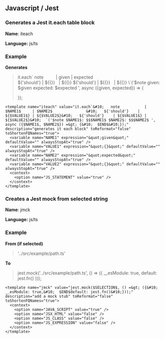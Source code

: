## Javascript / Jest

### Generates a Jest it.each table block
**Name**: iteach

**Language:** js/ts

### Example
**Generates**

> it.each\`
>    note &nbsp;&nbsp;&nbsp;&nbsp;&nbsp;&nbsp;&nbsp;&nbsp;&nbsp;| given     | expected               
>    ${'should'}    | ${{}} &nbsp;&nbsp;| ${{}}
>    ${'should'}    | ${{}} &nbsp;&nbsp;| ${{}}
>   \`('$note given: $given expected: $expected ', async ({given, expected}) => {
>   
> });

```
<template name="iteach" value="it.each`&#10;   note           | $NAME1$     | $NAME2$               &#10;   ${'should'}    | ${$VALUE1$} | ${$VALUE2$}&#10;   ${'should'}    | ${$VALUE1$} | ${$VALUE2$}&#10;  `('$note $NAME1$: $$$NAME1$ $NAME2$: $$$NAME2$ ', async ({$NAME1$, $NAME2$}) =&gt; {&#10;  $END$&#10;});" description="generates it each block" toReformat="false" toShortenFQNames="true">
  <variable name="NAME1" expression="&quot;given&quot;" defaultValue="" alwaysStopAt="true" />
  <variable name="VALUE1" expression="&quot;{}&quot;" defaultValue="" alwaysStopAt="true" />
  <variable name="NAME2" expression="&quot;expected&quot;" defaultValue="" alwaysStopAt="true" />
  <variable name="VALUE2" expression="&quot;{}&quot;" defaultValue="" alwaysStopAt="true" />
  <context>
    <option name="JS_STATEMENT" value="true" />
  </context>
</template>
```

### Creates a Jest mock from selected string
**Name**: jmck

**Language:** js/ts
 
### Example
**From (if selected)**
> '../src/example/path.ts'

**To**

> jest.mock('../src/example/path.ts', () => ({
>   __esModule: true,
>   default: jest.fn()
> }));

```
<template name="jmck" value="jest.mock($SELECTION$, () =&gt; ({&#10;  __esModule: true,&#10;  $END$default: jest.fn()&#10;}));" description="add a mock stub" toReformat="false" toShortenFQNames="true">
  <context>
    <option name="JAVA_SCRIPT" value="true" />
    <option name="JSX_HTML" value="false" />
    <option name="JS_CLASS" value="false" />
    <option name="JS_EXPRESSION" value="false" />
  </context>
</template>
```
